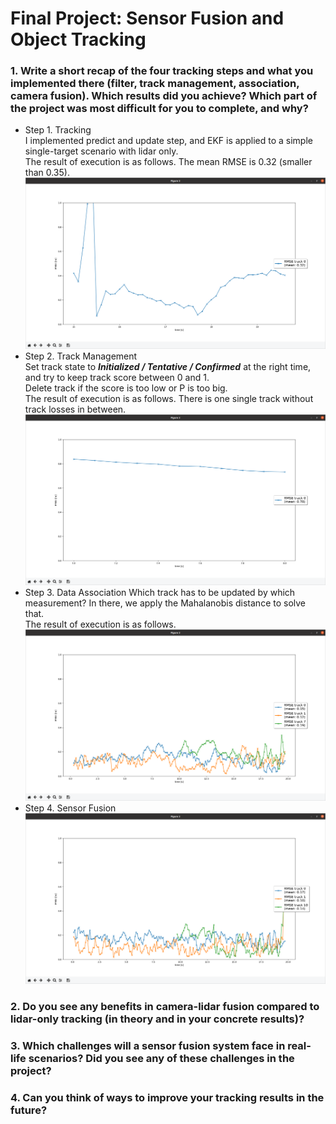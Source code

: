# Final Project: Sensor Fusion and Object Tracking

### 1. Write a short recap of the four tracking steps and what you implemented there (filter, track management, association, camera fusion). Which results did you achieve? Which part of the project was most difficult for you to complete, and why?
* Step 1. Tracking<br/>
I implemented predict and update step, and EKF is applied to a simple single-target scenario with lidar only.<br/>
The result of execution is as follows. The mean RMSE is 0.32 (smaller than 0.35).<br/>
![alt text](https://github.com/GavinChuan9/nd013-c2-fusion-starter/blob/FP_S1/img/final/S1_RMSE.png?raw=true)
* Step 2. Track Management<br/>
Set track state to ***Initialized / Tentative / Confirmed*** at the right time, and try to keep track score between 0 and 1.<br/>
Delete track if the score is too low or P is too big.<br/>
The result of execution is as follows. There is one single track without track losses in between.<br/>
![alt text](https://github.com/GavinChuan9/nd013-c2-fusion-starter/blob/FP_S2/img/final/S2_RMSE.png?raw=true)
* Step 3. Data Association
Which track has to be updated by which measurement? In there, we apply the Mahalanobis distance to solve that.<br/>
The result of execution is as follows.<br/>
![alt text](https://github.com/GavinChuan9/nd013-c2-fusion-starter/blob/FP_S3/img/final/S3_RMSE.png?raw=true)
* Step 4. Sensor Fusion
![alt text](https://github.com/GavinChuan9/nd013-c2-fusion-starter/blob/FP_S4/img/final/S4_RMSE.png?raw=true)

### 2. Do you see any benefits in camera-lidar fusion compared to lidar-only tracking (in theory and in your concrete results)? 

### 3. Which challenges will a sensor fusion system face in real-life scenarios? Did you see any of these challenges in the project?


### 4. Can you think of ways to improve your tracking results in the future?

